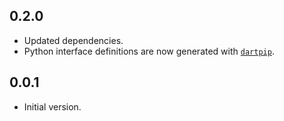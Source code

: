 ## 0.2.0

- Updated dependencies.
- Python interface definitions are now generated with [`dartpip`](https://pub.dev/packages/dartpip).

## 0.0.1

- Initial version.
